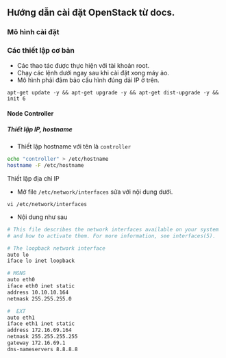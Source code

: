 ## Hướng dẫn cài đặt OpenStack từ docs.

### Mô hình cài đặt


### Các thiết lập cơ bản

- Các thao tác được thực hiện với tài khoản root.
- Chạy các lệnh dưới ngay sau khi cài đặt xong máy ảo.
- Mô hình phải đảm bảo cấu hình đúng dải IP ở trên.

`
apt-get update -y && apt-get upgrade -y && apt-get dist-upgrade -y && init 6
`

#### Node Controller
##### Thiết lập IP, hostname


- Thiết lập hostname với tên là `controller` 

```sh 
echo "controller" > /etc/hostname
hostname -F /etc/hostname
```

Thiết lập địa chỉ IP
- Mở file `/etc/network/interfaces` sửa với nội dung dưới.

`
vi /etc/network/interfaces
`

- Nội dung như sau

```sh
# This file describes the network interfaces available on your system
# and how to activate them. For more information, see interfaces(5).

# The loopback network interface
auto lo
iface lo inet loopback

# MGNG
auto eth0
iface eth0 inet static
address 10.10.10.164
netmask 255.255.255.0

#  EXT
auto eth1
iface eth1 inet static
address 172.16.69.164
netmask 255.255.255.255
gateway 172.16.69.1
dns-nameservers 8.8.8.8
```


